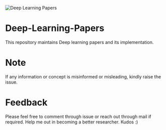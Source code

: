 ![Deep Learning Papers](dlpaper.jpeg)
# **Deep-Learning-Papers**
This repository maintains Deep learning papers and its implementation.

# **Note**
If any information or concept is misinformed or misleading, kindly raise the issue.

# **Feedback**
Please feel free to comment through issue or reach out through mail if required. Help me out in becoming a better researcher. Kudos :)
